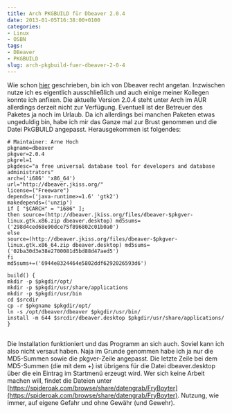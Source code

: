 ```yaml
---
title: Arch PKGBUILD für Dbeaver 2.0.4
date: 2013-01-05T16:38:00+0100
categories:
- Linux
- OSBN
tags:
- DBeaver
- PKGBUILD
slug: arch-pkgbuild-fuer-dbeaver-2-0-4
---
```

Wie schon [hier](https://fryboyter.de/alternative-zu-mysql-workbench "Alternative zu MySQL-Workbench") geschrieben, bin ich von Dbeaver recht angetan. Inzwischen nutze ich es eigentlich ausschließlich und auch einige meiner Kollegen konnte ich anfixen. Die aktuelle Version 2.0.4 steht unter Arch im AUR allerdings derzeit nicht zur Verfügung. Eventuell ist der Betreuer des Paketes ja noch im Urlaub. Da ich allerdings bei manchen Paketen etwas ungeduldig bin, habe ich mir das Ganze mal zur Brust genommen und die Datei PkGBUILD angepasst. Herausgekommen ist folgendes:

<pre class="line-numbers" style="white-space:pre-wrap;">
<code class="language-bash"># Maintainer: Arne Hoch
pkgname=dbeaver
pkgver=2.0.4
pkgrel=1
pkgdesc=&quot;a free universal database tool for developers and database administrators&quot;
arch=(&#039;i686&#039; &#039;x86_64&#039;)
url=&quot;http://dbeaver.jkiss.org/&quot;
license=(&quot;Freeware&quot;)
depends=(&#039;java-runtime&gt;=1.6&#039; &#039;gtk2&#039;)
makedepends=(&#039;unzip&#039;)
if [ &quot;$CARCH&quot; = &quot;i686&quot; ];
then source=(http://dbeaver.jkiss.org/files/dbeaver-$pkgver-linux.gtk.x86.zip dbeaver.desktop) md5sums=(&#039;298d4ced68e90dce75f896802c01b0a0&#039;)
else
source=(http://dbeaver.jkiss.org/files/dbeaver-$pkgver-linux.gtk.x86_64.zip dbeaver.desktop) md5sums=(&#039;02ba30d3e38e2700081d5bd88d47aed5&#039;)
fi
md5sums+=(&#039;6944e8324464e5802ddf6292026593d6&#039;)

build() {
mkdir -p $pkgdir/opt/
mkdir -p $pkgdir/usr/share/applications
mkdir -p $pkgdir/usr/bin
cd $srcdir
cp -r $pkgname $pkgdir/opt/
ln -s /opt/dbeaver/dbeaver $pkgdir/usr/bin/
install -m 644 $srcdir/dbeaver.desktop $pkgdir/usr/share/applications/
}
</code>
</pre>

Die Installation funktioniert und das Programm an sich auch. Soviel kann ich also nicht versaut haben. Naja im Grunde genommen habe ich ja nur die MD5-Summen sowie die pkgver-Zeile angepasst. Die letzte Zeile bei dem MD5-Summen (die mit dem +) ist übrigens für die Datei dbeaver.desktop über die ein Eintrag im Startmenü erzeugt wird. Wer sich keine Arbeit machen will, findet die Dateien unter [https://spideroak.com/browse/share/datengrab/FryBoyter](https://spideroak.com/browse/share/datengrab/FryBoyter). Nutzung, wie immer, auf eigene Gefahr und ohne Gewähr (und Gewehr).
